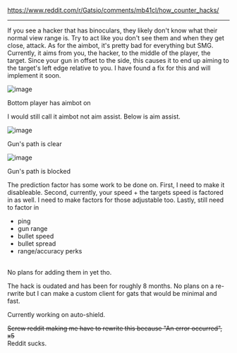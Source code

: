 https://www.reddit.com/r/Gatsio/comments/mb41cl/how_counter_hacks/
___

If you see a hacker that has binoculars, they likely don't know what their normal view range is. Try to act like you don't see them and when they get close, attack.
As for the aimbot, it's pretty bad for everything but SMG. Currently, it aims from you, the hacker, to the middle of the player, the target. Since your gun in offset to the side, this causes it to end up aiming to the target's left edge relative to you. I have found a fix for this and will implement it soon.

![image](https://user-images.githubusercontent.com/74115138/112153630-d5604980-8bb9-11eb-875c-f0b2d0e00c94.png)

Bottom player has aimbot on<br>

I would still call it aimbot not aim assist. Below is aim assist.

![image](https://user-images.githubusercontent.com/74115138/112153679-e5782900-8bb9-11eb-8ea1-81e77e457bff.png)

Gun's path is clear<br>

![image](https://user-images.githubusercontent.com/74115138/112153712-ef9a2780-8bb9-11eb-898f-85cc4547abe3.png)

Gun's path is blocked<br>

The prediction factor has some work to be done on. First, I need to make it disableable. Second, currently, your speed + the targets speed is factored in as well. I need to make factors for those adjustable too. Lastly, still need to factor in
- ping
- gun range
- bullet speed
- bullet spread
- range/accuracy perks

<br>No plans for adding them in yet tho.<br>

The hack is oudated and has been for roughly 8 months. No plans on a re-rwrite but I can make a custom client for gats that would be minimal and fast.<br>

Currently working on auto-shield.
<br>

<strike>Screw reddit making me have to rewrite this because "An error occurred", x5</strike>
<br>
Reddit sucks.

